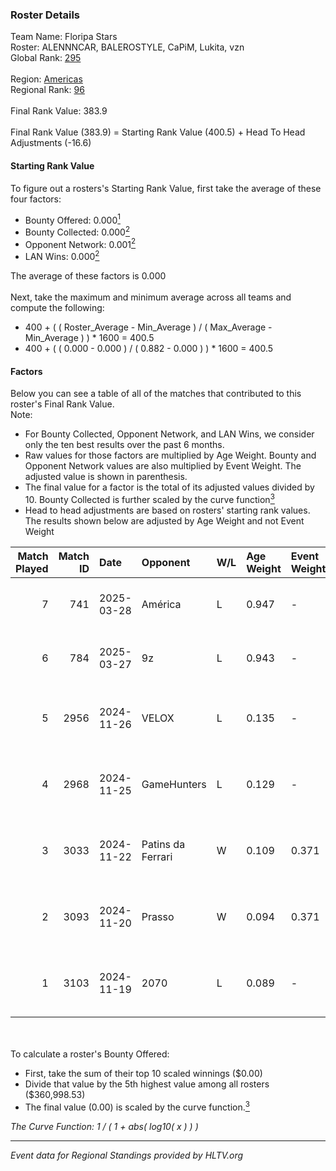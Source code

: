 ### Roster Details<br />
Team Name: Floripa Stars<br />
Roster: ALENNNCAR, BALEROSTYLE, CaPiM, Lukita, vzn<br />
Global Rank: [295](../../standings_global_2025_05_05.md)<br />
<br />
Region: [Americas]( ../../standings_americas_2025_05_05.md)<br />
Regional Rank: [96]( ../../standings_americas_2025_05_05.md)<br />
<br />
Final Rank Value:  383.9<br />
<br />
Final Rank Value (383.9) = Starting Rank Value (400.5) + Head To Head Adjustments (-16.6)<br />

#### Starting Rank Value<br />
To figure out a rosters's Starting Rank Value, first take the average of these four factors:<br />
- Bounty Offered: 0.000[<sup>1</sup>](#table2)
- Bounty Collected: 0.000[<sup>2</sup>](#table1)
- Opponent Network: 0.001[<sup>2</sup>](#table1)
- LAN Wins: 0.000[<sup>2</sup>](#table1)

The average of these factors is 0.000<br />
<br />
Next, take the maximum and minimum average across all teams and compute the following:<br />
- 400 + ( ( Roster_Average - Min_Average ) / ( Max_Average - Min_Average ) ) * 1600 = 400.5
- 400 + ( ( 0.000 - 0.000 ) / ( 0.882 - 0.000 ) ) * 1600 = 400.5


#### Factors<br />
Below you can see a table of all of the matches that contributed to this roster's Final Rank Value.<br />
Note:<br />

- For Bounty Collected, Opponent Network, and LAN Wins, we consider only the ten best results over the past 6 months.
- Raw values for those factors are multiplied by Age Weight. Bounty and Opponent Network values are also multiplied by Event Weight. The adjusted value is shown in parenthesis.
- The final value for a factor is the total of its adjusted values divided by 10. Bounty Collected is further scaled by the curve function[<sup>3</sup>](#curveFunction)
- Head to head adjustments are based on rosters' starting rank values. The results shown below are adjusted by Age Weight and not Event Weight
<span id="table1"></span><br />


| Match Played | Match ID | Date       | Opponent          | W/L | Age Weight | Event Weight | Bounty Collected | Opponent Network | LAN Wins  | H2H Adj. | Roster                                           |
| -: | -: | :- | :- | :- | :- | :- | :- | :- | :- | -: | :- |
|            7 |      741 | 2025-03-28 | América           | L   | 0.947      | -            | -                | -                | -         |   -13.78 | ALENNNCAR, BALEROSTYLE, CaPiM, Lukita, vzn       |
|            6 |      784 | 2025-03-27 | 9z                | L   | 0.943      | -            | -                | -                | -         |    -2.54 | ALENNNCAR, BALEROSTYLE, CaPiM, Lukita, vzn       |
|            5 |     2956 | 2024-11-26 | VELOX             | L   | 0.135      | -            | -                | -                | -         |    -1.54 | ALENNNCAR, BALEROSTYLE, BRNZ1K, Lukita, sakamoto |
|            4 |     2968 | 2024-11-25 | GameHunters       | L   | 0.129      | -            | -                | -                | -         |    -1.68 | ALENNNCAR, BALEROSTYLE, BRNZ1K, Lukita, sakamoto |
|            3 |     3033 | 2024-11-22 | Patins da Ferrari | W   | 0.109      | 0.371        | 0.000 (0.000)    | 0.011 (0.000)    | 0 (0.000) |     1.72 | ALENNNCAR, BALEROSTYLE, BRNZ1K, Lukita, sakamoto |
|            2 |     3093 | 2024-11-20 | Prasso            | W   | 0.094      | 0.371        | 0.000 (0.000)    | 0.310 (0.011)    | 0 (0.000) |     1.94 | ALENNNCAR, BALEROSTYLE, BRNZ1K, Lukita, sakamoto |
|            1 |     3103 | 2024-11-19 | 2070              | L   | 0.089      | -            | -                | -                | -         |    -0.74 | ALENNNCAR, BALEROSTYLE, BRNZ1K, Lukita, sakamoto |

<br />
<span id="table2"></span><br />
To calculate a roster's Bounty Offered:<br />

- First, take the sum of their top 10 scaled winnings ($0.00)
- Divide that value by the 5th highest value among all rosters ($360,998.53)
- The final value (0.00) is scaled by the curve function.[<sup>3</sup>](#curveFunction)

<span id="curveFunction"></span>_The Curve Function: 1 / ( 1 + abs( log10( x ) ) )_<br />

---
_Event data for Regional Standings provided by HLTV.org_<br />
